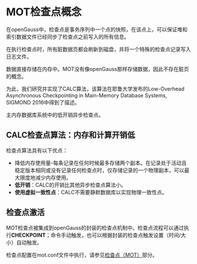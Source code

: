 # MOT检查点概念<a name="ZH-CN_TOPIC_0280525165"></a>

在openGauss中，检查点是事务序列中一个点的快照，在该点上，可以保证堆和索引数据文件已经同步了检查点之前写入的所有信息。

在执行检查点时，所有脏数据页都会刷新到磁盘，并将一个特殊的检查点记录写入日志文件。

数据直接存储在内存中。MOT没有像openGauss那样存储数据，因此不存在脏页的概念。

为此，我们研究并实现了CALC算法，该算法在耶鲁大学发布的Low-Overhead Asynchronous Checkpointing in Main-Memory Database Systems, SIGMOND 2016中得到了描述。

主内存数据库系统中的低开销异步检查点。

## CALC检查点算法：内存和计算开销低<a name="section5525712"></a>

检查点算法具有以下优点：

-   降低内存使用量-每条记录在任何时候最多存储两个副本。在记录处于活动且稳定版本相同或没有记录任何检查点时，仅存储记录的一个物理副本，可以最大限度地减少内存使用。
-   **低开销**：CALC的开销比其他异步检查点算法小。
-   **使用虚拟一致性点**：CALC不需要静默数据库以实现物理一致性点。

## 检查点激活<a name="section49731412"></a>

MOT检查点被集成到openGauss的封装的检查点机制中。检查点流程可以通过执行**CHECKPOINT**；命令手动触发，也可以根据封装的检查点触发设置（时间/大小）自动触发。

检查点配置在mot.conf文件中执行，请参见[检查点（MOT）](MOT配置.md#section8719101152712)部分。
